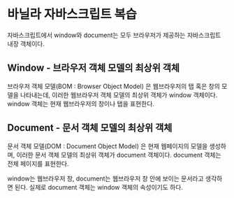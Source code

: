 # 바닐라 자바스크립트 복습

자바스크립트에서 window와 document는 모두 브라우저가 제공하는 자바스크립트 내장 객체이다.

## Window - 브라우저 객체 모델의 최상위 객체

브라우저 객체 모델(BOM : Browser Object Model) 은 웹브라우저의 탭 혹은 창의 모델을 나타내는데, 이러한 웹브라우저 객체 모델의 최상위 객체가 window 객체이다. window 객체는 현재 웹브라우저의 창이나 탭을 표현한다.

## Document - 문서 객체 모델의 최상위 객체

문서 객체 모델(DOM : Document Object Model) 은 현재 웹페이지의 모델을 생성하며, 이러한 문서 객체 모델의 최상위 객체가 document 객체이다. document 객체는 전체 페이지를 표현한다.

window는 웹브라우저 창, document는 웹브라우저 창 안에 보이는 문서라고 생각하면 된다. 실제로 document 객체는 window 객체의 속성이기도 하다.
